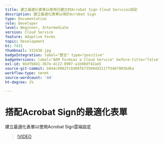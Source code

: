 ```yaml
---
title: 建立最適化表單以使用已建立的Acrobat Sign Cloud Services設定
description: 建立最適化表單以用於Acrobat Sign
type: Documentation
role: Developer
level: Beginner, Intermediate
version: Cloud Service
feature: Adaptive Forms
topic: Development
kt: 7431
thumbnail: 332438.jpg
badgeIntegration: label="整合" type="positive"
badgeVersions: label="AEM Formsas a Cloud Service" before-title="false"
exl-id: 6bdfb841-3b7e-4c22-8907-a1b98df42ae5
source-git-commit: b044c9982fc9309fb73509dd3117f5467903bd6a
workflow-type: tm+mt
source-wordcount: '44'
ht-degree: 2%

---
```


# 搭配Acrobat Sign的最適化表單

建立最適化表單以使用Acrobat Sign雲端設定

>[!VIDEO](https://video.tv.adobe.com/v/332438?quality=12&learn=on)
